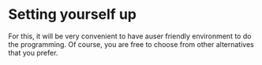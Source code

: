# Setting yourself up
 
For this, it will be very convenient to have auser friendly
environment to do the programming. Of course, you are free to choose from
other alternatives that you prefer.
